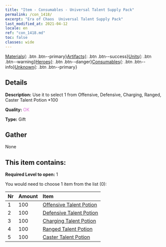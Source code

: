 ```yaml
---
title: "Item - Consumables - Universal Talent Supply Pack"
permalink: /con_1418/
excerpt: "Era of Chaos  Universal Talent Supply Pack"
last_modified_at: 2021-04-12
locale: en
ref: "con_1418.md"
toc: false
classes: wide
---
```

 [Materials](/Items/){: .btn .btn--primary}[Artifacts](/Items/Artifacts/){: .btn .btn--success}[Units](/Items/Units/){: .btn .btn--warning}[Heroes](/Items/Heroes/){: .btn .btn--danger}[Consumables](/Items/Consumables/){: .btn .btn--info}[Unknown](/Items/Unknown/){: .btn .btn--primary}

## Details
 **Description:** Use it to select 1 from Offensive, Defensive, Charging, Ranged, Caster Talent Potion *100

 **Quality:** <span style="color: #DA70D6">OK</span>

 **Type:** Gift

## Gather

  None

## This item contains:

 **Required Level to open:** 1

 You would need to choose 1 item from the list (0):

  | Nr | Amount |     Item    |
  |:---|:-------|:------------|
  | 1 | 100 | [Offensive Talent Potion](/Items/con_786/) | 
  | 2 | 100 | [Defensive Talent Potion](/Items/con_787/) | 
  | 3 | 100 | [Charging Talent Potion](/Items/con_788/) | 
  | 4 | 100 | [Ranged Talent Potion](/Items/con_789/) | 
  | 5 | 100 | [Caster Talent Potion](/Items/con_790/) | 

